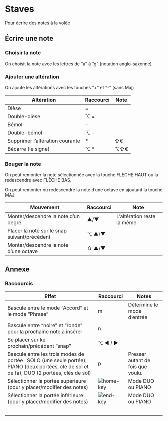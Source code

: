# Staves

Pour écrire des notes à la volée

## Écrire une note

### Choisir la note

On choisit la note avec les lettres de “a” à “g” (notation anglo-saxonne)

### Ajouter une altération

On ajoute les altérations avec les touches “+” et “-” (sans Maj)

| Altération                      | Raccourci | Note |
| ------------------------------- | --------- | ---- |
| Dièse                           | =         |      |
| Double-dièse                    | ⌥ =       |      |
| Bémol                           | -         |      |
| Double-bémol                    | ⌥ -       |      |
| Supprimer l’altération courante | *         | ⇧€   |
| Bécarre (le signe)              | ⌥ *       | ⌥⇧€  |





### Bouger la note

On peut remonter la note sélectionnée avec la touche FLÈCHE HAUT ou la redescendre avec FLÈCHE BAS.

On peut remonter ou redescendre la note d’une octave en ajoutant la touche MAJ.

| Mouvement                                    | Raccourci | Note                       |
| -------------------------------------------- | --------- | -------------------------- |
| Monter/descendre la note d’un degré          | ▲/▼       | L’altération reste la même |
| Placer la note sur le snap suivant/précédent | ⌥ ▲/▼     |                            |
| Monter/descendre la note d’une octave        | ⇧ ▲/▼     |                            |



## Annexe

### Raccourcis

| Effet                                                        | Raccourci                                                    | Notes                             |
| ------------------------------------------------------------ | ------------------------------------------------------------ | --------------------------------- |
| Bascule entre le mode “Accord” et le mode “Phrase”           | m                                                            | Détermine le mode d’entrée        |
| Bascule entre “noire” et “ronde” pour la prochaine note à insérer | n                                                            |                                   |
| Se placer sur ke prochain/précédent “snap”                   | ⌥ ◀︎ / ▶︎                                                      |                                   |
| Bascule entre les trois modes de portée : SOLO (une seule portée), PIANO (deux portées, clé de sol et de fa), DUO (2 portées, clés de sol) | p                                                            | Presser autant de fois que voulu. |
| Sélectionner la portée supérieure (pour y placer/modifier des notes) | ![home-key](/Users/philippeperret/Programmes/Staves/Manuel/images/home-key.jpg) | Mode DUO ou PIANO                 |
| Sélectionner la portée inférieure (pour y placer/modifier des notes) | ![end-key](/Users/philippeperret/Programmes/Staves/Manuel/images/end-key.jpg) | Mode DUO ou PIANO                 |
|                                                              |                                                              |                                   |
|                                                              |                                                              |                                   |
|                                                              |                                                              |                                   |
|                                                              |                                                              |                                   |
|                                                              |                                                              |                                   |

